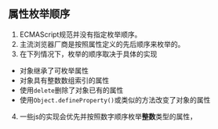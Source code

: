 ## 属性枚举顺序
1. ECMAScript规范并没有指定枚举顺序。
2. 主流浏览器厂商是按照属性定义的先后顺序来枚举的。
3. 在下列情况下，枚举的顺序取决于具体的实现
* 对象继承了可枚举属性
* 对象具有整数数组索引的属性
* 使用`delete`删除了对象已有的属性
* 使用`Object.defineProperty()`或类似的方法改变了对象的属性
4. 一些js的实现会优先并按照数字顺序枚举**整数**类型的属性，